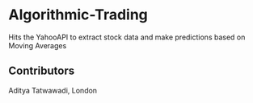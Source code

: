 # Algorithmic-Trading

Hits the YahooAPI to extract stock data and make predictions based on Moving Averages

## Contributors

Aditya Tatwawadi, London
